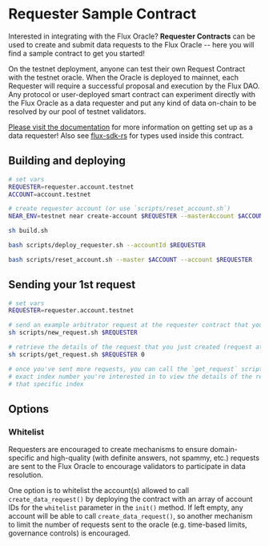 # Requester Sample Contract

Interested in integrating with the Flux Oracle? **Requester Contracts** can be used to create and submit data requests to the Flux Oracle -- here you will find a sample contract to get you started!

On the testnet deployment, anyone can test their own Request Contract with the testnet oracle. When the Oracle is deployed to mainnet, each Requester will require a successful proposal and execution by the Flux DAO. Any protocol or user-deployed smart contract can experiment directly with the Flux Oracle as a data requester and put any kind of data on-chain to be resolved by our pool of testnet validators.

[Please visit the documentation](https://docs.fluxprotocol.org/docs/getting-started/data-requesters) for more information on getting set up as a data requester! Also see [flux-sdk-rs](https://github.com/fluxprotocol/flux-sdk-rs) for types used inside this contract.

## Building and deploying

```bash
# set vars
REQUESTER=requester.account.testnet
ACCOUNT=account.testnet

# create requester account (or use `scripts/reset_account.sh`)
NEAR_ENV=testnet near create-account $REQUESTER --masterAccount $ACCOUNT --initialBalance 5

sh build.sh

bash scripts/deploy_requester.sh --accountId $REQUESTER

bash scripts/reset_account.sh --master $ACCOUNT --account $REQUESTER
```

## Sending your 1st request

```bash
# set vars
REQUESTER=requester.account.testnet

# send an example arbitrator request at the requester contract that you just deployed
sh scripts/new_request.sh $REQUESTER

# retrieve the details of the request that you just created (request at index 0)
sh scripts/get_request.sh $REQUESTER 0

# once you've sent more requests, you can call the `get_request` script with the
# exact index number you're interested in to view the details of the request at
# that specific index
```

## Options

### Whitelist

Requesters are encouraged to create mechanisms to ensure domain-specific and high-quality (with definite answers, not spammy, etc.) requests are sent to the Flux Oracle to encourage validators to participate in data resolution.

One option is to whitelist the account(s) allowed to call `create_data_request()` by deploying the contract with an array of account IDs for the `whitelist` parameter in the `init()` method. If left empty, any account will be able to call `create_data_request()`, so another mechanism to limit the number of requests sent to the oracle (e.g. time-based limits, governance controls) is encouraged.
